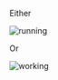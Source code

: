 Either

![running](https://media3.giphy.com/media/148y29SEJW0BXy/giphy.gif)

Or

![working](https://media.giphy.com/media/13HgwGsXF0aiGY/giphy.gif)
